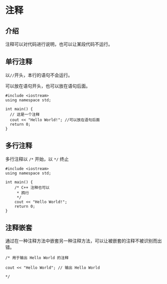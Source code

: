# 注释

## 介绍

注释可以对代码进行说明，也可以让某段代码不运行。

## 单行注释

以`//`开头，本行的语句不会运行。

可以放在语句开头，也可以放在语句后面。

```
#include <iostream>
using namespace std;
 
int main() {
  // 这是一个注释
  cout << "Hello World!"; //可以放在语句后面
  return 0;
}
```

## 多行注释

多行注释以 `/*` 开始，以 `*/` 终止

```
#include <iostream>
using namespace std;
 
int main() {
    /* C++ 注释也可以
     * 跨行
     */ 
    cout << "Hello World!";
    return 0;
}
```

## 注释嵌套

通过在一种注释方法中嵌套另一种注释方法，可以让被嵌套的注释不被识别而出错。

```
/* 用于输出 Hello World 的注释
 
cout << "Hello World"; // 输出 Hello World
 
*/
```
